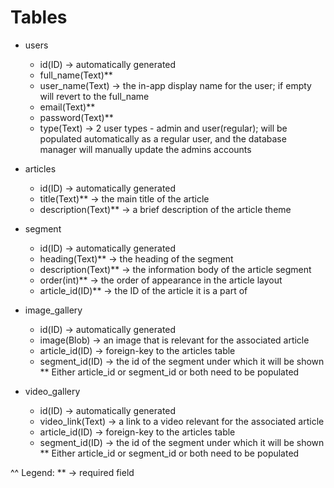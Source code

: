 # Tables
* users
    - id(ID) -> automatically generated
    - full_name(Text)**
    - user_name(Text) -> the in-app display name for the user; if empty will revert to the full_name
    - email(Text)**
    - password(Text)**
    - type(Text) -> 2 user types - admin and user(regular); will be populated automatically as a regular user, and the database manager will manually update the admins accounts

* articles
    - id(ID) -> automatically generated
    - title(Text)** -> the main title of the article
    - description(Text)** -> a brief description of the article theme

* segment
    - id(ID) -> automatically generated
    - heading(Text)** -> the heading of the segment
    - description(Text)** -> the information body of the article segment
    - order(int)** -> the order of appearance in the article layout
    - article_id(ID)** -> the ID of the article it is a part of

* image_gallery
    - id(ID) -> automatically generated
    - image(Blob) -> an image that is relevant for the associated article
    - article_id(ID) -> foreign-key to the articles table
    - segment_id(ID) -> the id of the segment under which it will be shown
    ** Either article_id or segment_id or both need to be populated

* video_gallery
    - id(ID) -> automatically generated
    - video_link(Text) -> a link to a video relevant for the associated article
    - article_id(ID) -> foreign-key to the articles table
    - segment_id(ID) -> the id of the segment under which it will be shown
    ** Either article_id or segment_id or both need to be populated

^^ Legend:
    ** -> required field